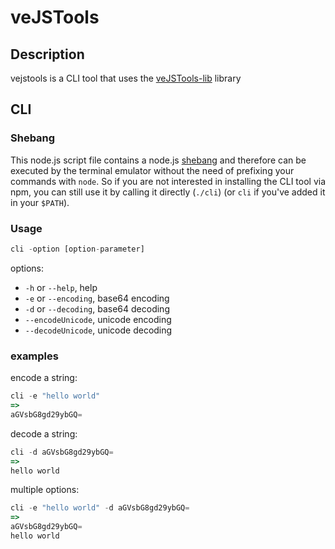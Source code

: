 veJSTools
=========

## Description

vejstools is a CLI tool that uses the [veJSTools-lib](https://github.com/varemenos/vejstools-lib) library

## CLI

### Shebang
This node.js script file contains a node.js [shebang](http://en.wikipedia.org/wiki/Shebang_(Unix)) and therefore can be executed by the terminal emulator without the need of prefixing your commands with `node`. So if you are not interested in installing the CLI tool via npm, you can still use it by calling it directly (`./cli`) (or `cli` if you've added it in your `$PATH`).

### Usage

```js
cli -option [option-parameter]
```

options:

* `-h` or `--help`, help
* `-e` or `--encoding`, base64 encoding
* `-d` or `--decoding`, base64 decoding
* `--encodeUnicode`, unicode encoding
* `--decodeUnicode`, unicode decoding

### examples

encode a string:

```js
cli -e "hello world"
=>
aGVsbG8gd29ybGQ=
```

decode a string:

```js
cli -d aGVsbG8gd29ybGQ=
=>
hello world
```

multiple options:
```js
cli -e "hello world" -d aGVsbG8gd29ybGQ=
=>
aGVsbG8gd29ybGQ=
hello world
```
